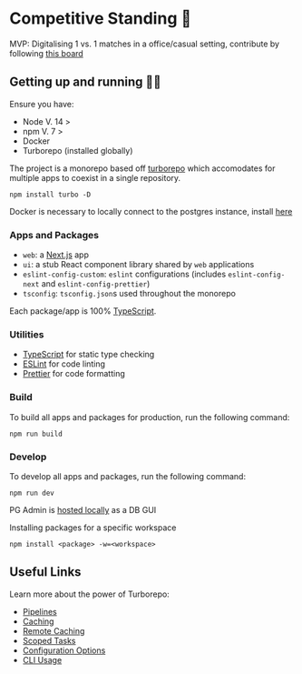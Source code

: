 # Competitive Standing 🥇

MVP: Digitalising 1 vs. 1 matches in a office/casual setting, contribute by following [this board](https://github.com/users/piercemorris/projects/1/views/1)

## Getting up and running 🏃💨

Ensure you have:

- Node V. 14 >
- npm V. 7 >
- Docker
- Turborepo (installed globally)

The project is a monorepo based off [turborepo](https://turborepo.org/) which accomodates for multiple apps to coexist in a single repository.
```
npm install turbo -D
```

Docker is necessary to locally connect to the postgres instance, install [here](https://docs.docker.com/get-docker/)

### Apps and Packages

- `web`: a [Next.js](https://nextjs.org) app
- `ui`: a stub React component library shared by `web` applications
- `eslint-config-custom`: `eslint` configurations (includes `eslint-config-next` and `eslint-config-prettier`)
- `tsconfig`: `tsconfig.json`s used throughout the monorepo

Each package/app is 100% [TypeScript](https://www.typescriptlang.org/).

### Utilities

- [TypeScript](https://www.typescriptlang.org/) for static type checking
- [ESLint](https://eslint.org/) for code linting
- [Prettier](https://prettier.io) for code formatting

### Build

To build all apps and packages for production, run the following command:

```
npm run build
```

### Develop

To develop all apps and packages, run the following command:

```
npm run dev
```

PG Admin is [hosted locally](http://localhost:8081/) as a DB GUI

Installing packages for a specific workspace

```
npm install <package> -w=<workspace>
```

## Useful Links

Learn more about the power of Turborepo:

- [Pipelines](https://turborepo.org/docs/core-concepts/pipelines)
- [Caching](https://turborepo.org/docs/core-concepts/caching)
- [Remote Caching](https://turborepo.org/docs/core-concepts/remote-caching)
- [Scoped Tasks](https://turborepo.org/docs/core-concepts/scopes)
- [Configuration Options](https://turborepo.org/docs/reference/configuration)
- [CLI Usage](https://turborepo.org/docs/reference/command-line-reference)
